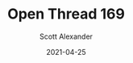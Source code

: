 ---
layout: podcast
title: "Open Thread 169"
author: Scott Alexander
description: https://astralcodexten.substack.com/p/open-thread-169
date: 2021-04-25
length: 664899
duration: 166
guid: open-thread-169
---
